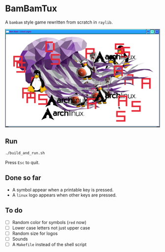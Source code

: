 # BamBamTux

A `bambam` style game rewritten from scratch in `raylib`.

![Screenshot](./Screenshot.png "5 november 2024")

## Run

```sh
./build_and_run.sh
```

Press `Esc` to quit.

## Done so far

- A symbol appear when a printable key is  pressed.
- A `linux` logo appears when other keys are pressed.

## To do

- [ ] Random color for symbols (`red` now)
- [ ] Lower case letters not just upper case
- [ ] Random size for logos
- [ ] Sounds
- [ ] A `Makefile` instead of the shell script
